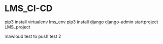 # LMS_CI-CD
pip3 install virtualenv lms_env
pip3 install django
django-admin startproject LMS_project

mawloud test to push 
test 2